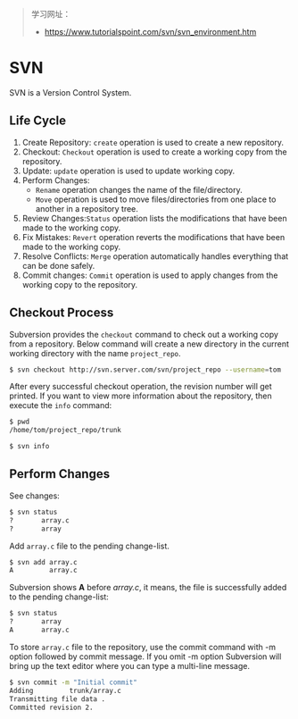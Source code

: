 > 学习网址：
>
> - https://www.tutorialspoint.com/svn/svn_environment.htm

# SVN

SVN is a Version Control System.

## Life Cycle

1. Create Repository: `create` operation is used to create a new repository.
2. Checkout: `Checkout` operation is used to create a working copy from the repository. 
3. Update: `update` operation is used to update working copy.
4. Perform Changes: 
   - `Rename` operation changes the name of the file/directory.
   - `Move` operation is used to move files/directories from one place to another in a repository tree.
5. Review Changes:`Status` operation lists the modifications that have been made to the working copy. 
6. Fix Mistakes: `Revert` operation reverts the modifications that have been made to the working copy. 
7. Resolve Conflicts: `Merge` operation automatically handles everything that can be done safely.
8. Commit changes: `Commit` operation is used to apply changes from the working copy to the repository.

## Checkout Process

Subversion provides the `checkout` command to check out a working copy from a repository. Below command will create a new directory in the current working directory with the name `project_repo`.

```bash
$ svn checkout http://svn.server.com/svn/project_repo --username=tom
```

After every successful checkout operation, the revision number will get printed. If you want to view more information about the repository, then execute the `info` command:

```bash
$ pwd
/home/tom/project_repo/trunk

$ svn info
```

## Perform Changes

See changes:

```bash
$ svn status
?       array.c
?       array
```

Add `array.c` file to the pending change-list.

```bash
$ svn add array.c 
A         array.c
```

Subversion shows **A** before *array.c*, it means, the file is successfully added to the pending change-list:

```bash
$ svn status
?       array
A       array.c
```

To store `array.c` file to the repository, use the commit command with -m option followed by commit message. If you omit -m option Subversion will bring up the text editor where you can type a multi-line message.

```bash
$ svn commit -m "Initial commit"
Adding         trunk/array.c
Transmitting file data .
Committed revision 2.
```

